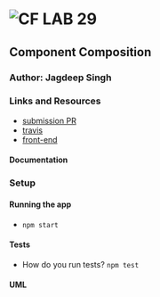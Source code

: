 # ![CF](http://i.imgur.com/7v5ASc8.png) LAB 29

## Component Composition

### Author: Jagdeep Singh

### Links and Resources

- [submission PR](https://github.com/401-advanced-javascript-js/lab-29-component-comp/pull/2)
- [travis](https://travis-ci.com/401-advanced-javascript-js/lab-29-component-comp/builds/116379121)
- [front-end](https://codesandbox.io/s/starter-code-composition-modularized-assignment-2-w1khx)

#### Documentation

<!-- - [api docs](http://xyz.com) (API servers)
- [jsdoc](http://xyz.com) (Server assignments)
- [styleguide](http://xyz.com) (React assignments) -->

### Setup

#### Running the app

- `npm start`

#### Tests

- How do you run tests? `npm test`
  <!-- - What assertions were made? -->
  <!-- - What assertions need to be / should be made? -->

#### UML

<!-- Link to an image of the UML for your application and response to events -->
